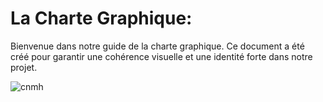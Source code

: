 # La Charte Graphique:

Bienvenue dans notre guide de la charte graphique. Ce document a été créé pour garantir une cohérence visuelle et une identité forte dans notre projet.

<img src="chartegraohique/mon_imagelogocnmh.jpg" alt="cnmh">




